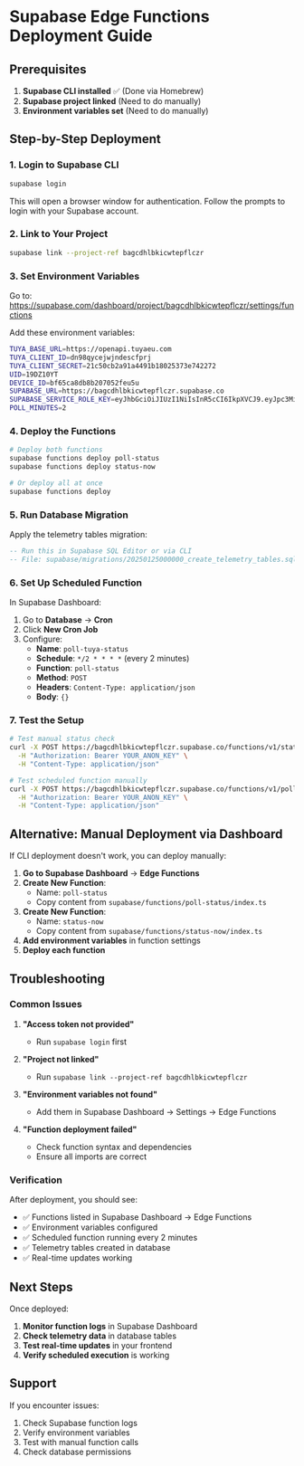 # Supabase Edge Functions Deployment Guide

## Prerequisites

1. **Supabase CLI installed** ✅ (Done via Homebrew)
2. **Supabase project linked** (Need to do manually)
3. **Environment variables set** (Need to do manually)

## Step-by-Step Deployment

### 1. Login to Supabase CLI

```bash
supabase login
```

This will open a browser window for authentication. Follow the prompts to login with your Supabase account.

### 2. Link to Your Project

```bash
supabase link --project-ref bagcdhlbkicwtepflczr
```

### 3. Set Environment Variables

Go to: https://supabase.com/dashboard/project/bagcdhlbkicwtepflczr/settings/functions

Add these environment variables:

```bash
TUYA_BASE_URL=https://openapi.tuyaeu.com
TUYA_CLIENT_ID=dn98qycejwjndescfprj
TUYA_CLIENT_SECRET=21c50cb2a91a4491b18025373e742272
UID=19DZ10YT
DEVICE_ID=bf65ca8db8b207052feu5u
SUPABASE_URL=https://bagcdhlbkicwtepflczr.supabase.co
SUPABASE_SERVICE_ROLE_KEY=eyJhbGciOiJIUzI1NiIsInR5cCI6IkpXVCJ9.eyJpc3MiOiJzdXBhYmFzZSIsInJlZiI6ImJhZ2NkaGxia2ljd3RlcGZsY3pyIiwicm9sZSI6InNlcnZpY2Vfcm9sZSIsImlhdCI6MTc1ODA5NjM2OCwiZXhwIjoyMDczNjcyMzY4fQ.bOobKwGFgmyKOUgxYhwXjwzPToXA6IcFQvzQtr1GLJA
POLL_MINUTES=2
```

### 4. Deploy the Functions

```bash
# Deploy both functions
supabase functions deploy poll-status
supabase functions deploy status-now

# Or deploy all at once
supabase functions deploy
```

### 5. Run Database Migration

Apply the telemetry tables migration:

```sql
-- Run this in Supabase SQL Editor or via CLI
-- File: supabase/migrations/20250125000000_create_telemetry_tables.sql
```

### 6. Set Up Scheduled Function

In Supabase Dashboard:

1. Go to **Database** → **Cron**
2. Click **New Cron Job**
3. Configure:
   - **Name**: `poll-tuya-status`
   - **Schedule**: `*/2 * * * *` (every 2 minutes)
   - **Function**: `poll-status`
   - **Method**: `POST`
   - **Headers**: `Content-Type: application/json`
   - **Body**: `{}`

### 7. Test the Setup

```bash
# Test manual status check
curl -X POST https://bagcdhlbkicwtepflczr.supabase.co/functions/v1/status-now \
  -H "Authorization: Bearer YOUR_ANON_KEY" \
  -H "Content-Type: application/json"

# Test scheduled function manually
curl -X POST https://bagcdhlbkicwtepflczr.supabase.co/functions/v1/poll-status \
  -H "Authorization: Bearer YOUR_ANON_KEY" \
  -H "Content-Type: application/json"
```

## Alternative: Manual Deployment via Dashboard

If CLI deployment doesn't work, you can deploy manually:

1. **Go to Supabase Dashboard** → **Edge Functions**
2. **Create New Function**:
   - Name: `poll-status`
   - Copy content from `supabase/functions/poll-status/index.ts`
3. **Create New Function**:
   - Name: `status-now`
   - Copy content from `supabase/functions/status-now/index.ts`
4. **Add environment variables** in function settings
5. **Deploy each function**

## Troubleshooting

### Common Issues

1. **"Access token not provided"**
   - Run `supabase login` first

2. **"Project not linked"**
   - Run `supabase link --project-ref bagcdhlbkicwtepflczr`

3. **"Environment variables not found"**
   - Add them in Supabase Dashboard → Settings → Edge Functions

4. **"Function deployment failed"**
   - Check function syntax and dependencies
   - Ensure all imports are correct

### Verification

After deployment, you should see:

- ✅ Functions listed in Supabase Dashboard → Edge Functions
- ✅ Environment variables configured
- ✅ Scheduled function running every 2 minutes
- ✅ Telemetry tables created in database
- ✅ Real-time updates working

## Next Steps

Once deployed:

1. **Monitor function logs** in Supabase Dashboard
2. **Check telemetry data** in database tables
3. **Test real-time updates** in your frontend
4. **Verify scheduled execution** is working

## Support

If you encounter issues:

1. Check Supabase function logs
2. Verify environment variables
3. Test with manual function calls
4. Check database permissions